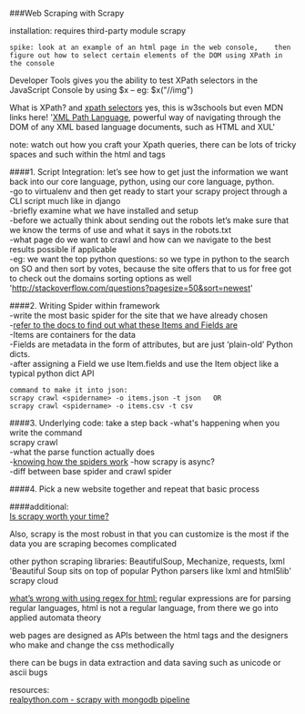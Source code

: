 ###Web Scraping with Scrapy

installation: requires third-party module scrapy    

    spike: look at an example of an html page in the web console,    then figure out how to select certain elements of the DOM using XPath in the console    

Developer Tools gives you the ability to test XPath selectors in the JavaScript Console by using $x – eg: $x("//img")

What is XPath? and [xpath selectors](http://www.w3schools.com/XPath/xpath_syntax.asp) yes, this is w3schools but even MDN links here!
'[XML Path Language](https://developer.mozilla.org/en-US/docs/Web/XPath), powerful way of navigating through the DOM of any XML based language documents, such as HTML and XUL' 

note: watch out how you craft your Xpath queries, there can be lots of tricky spaces and such within the html and tags  

####1. Script Integration: let’s see how to get just the information we want back into our core language, python, using our core language, python.    
-go to virtualenv and then get ready to start your scrapy project through a CLI script much like in django  
-briefly examine what we have installed and setup   
-before we actually think about sending out the robots let’s make sure that we know the terms of use and what it says in the robots.txt     
-what page do we want to crawl and how can we navigate to the best results possible if applicable      
-eg: we want the top python questions: so we type in python to the search on SO and then sort by votes, because the site offers that to us for free
got to check out the domains sorting options as well
'http://stackoverflow.com/questions?pagesize=50&sort=newest'    

####2. Writing Spider within framework  
-write the most basic spider for the site that we have already chosen   
-[refer to the docs to find out what these Items and Fields are](http://doc.scrapy.org/en/latest/topics/items.html)     
-Items are containers for the data  
-Fields are metadata in the form of attributes, but are just ‘plain-old’ Python dicts.  
-after assigning a Field we use Item.fields and use the Item object like a typical python dict API      

    command to make it into json:   
    scrapy crawl <spidername> -o items.json -t json   OR    
    scrapy crawl <spidername> -o items.csv -t csv   

####3. Underlying code: take a step back 
-what's happening when you write the command    
    scrapy crawl <spidername>   
-what the parse function actually does  
-[knowing how the spiders work](http://doc.scrapy.org/en/latest/topics/spiders.html)
-how scrapy is async?    
-diff between base spider and crawl spider     

####4. Pick a new website together and repeat that basic process       


####additional:     
[Is scrapy worth your time?](http://stackoverflow.com/questions/6283271/is-it-worth-learning-scrapy) 

Also, scrapy is the most robust in that you can customize is the most if the data you are scraping becomes complicated  

other python scraping libraries: BeautifulSoup, Mechanize, requests, lxml
'Beautiful Soup sits on top of popular Python parsers like lxml and html5lib'
scrapy cloud    

[what’s wrong with using regex for html:](http://stackoverflow.com/questions/1732348/regex-match-open-tags-except-xhtml-self-contained-tags?page=1&tab=votes#1732454)
regular expressions are for parsing regular languages, html is not a regular language, from there we go into applied automata theory    

web pages are designed as APIs between the html tags and the designers who make and change the css methodically     

there can be bugs in data extraction and data saving such as unicode or ascii bugs   




resources:  
[realpython.com - scrapy with mongodb pipeline](https://realpython.com/blog/python/web-scraping-with-scrapy-and-mongodb/)

